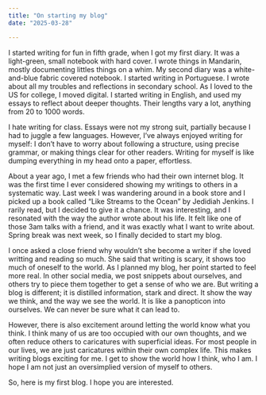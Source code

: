 ```yaml
---
title: "On starting my blog"
date: "2025-03-28"

---
```


I started writing for fun in fifth grade, when I got my first diary. It was a light-green, small notebook with hard cover. I wrote things in Mandarin, mostly documenting littles things on a whim. My second diary was a white-and-blue fabric covered notebook. I started writing in Portuguese. I wrote about all my troubles and reflections in secondary school. As I loved to the US for college, I moved digital. I started writing in English, and used my essays to reflect about deeper thoughts. Their lengths vary a lot, anything from 20 to 1000 words.

I hate writing for class. Essays were not my strong suit, partially because I had to juggle a few languages. However, I’ve always enjoyed writing for myself: I don’t have to worry about following a structure, using precise grammar, or making things clear for other readers. Writing for myself is like dumping everything in my head onto a paper, effortless. 

About a year ago, I met a few friends who had their own internet blog. It was the first time I ever considered showing my writings to others in a systematic way. Last week I was wandering around in a book store and I picked up a book called “Like Streams to the Ocean” by Jedidiah Jenkins. I rarily read, but I decided to give it a chance. It was interesting, and I resonated with the way the author wrote about his life. It felt like one of those 3am talks with a friend, and it was exactly what I want to write about. Spring break was next week, so I finally decided to start my blog.

I once asked a close friend why wouldn’t she become a writer if she loved writting and reading so much. She said that writing is scary, it shows too much of oneself to the world. As I planned my blog, her point started to feel more real. In other social media, we post snippets about ourselves, and others try to piece them together to get a sense of who we are. But writing a blog is different; it is distilled information, stark and direct. It show the way we think, and the way we see the world. It is like a panopticon into ourselves. We can never be sure what it can lead to.

However, there is also excitement around letting the world know what you think. I think many of us are too occupied with our own thoughts, and we often reduce others to caricatures with superficial ideas. For most people in our lives, we are just caricatures within their own complex life. This makes writing blogs exciting for me. I get to show the world how I think, who I am. I hope I am not just an oversimplied version of myself to others.

So, here is my first blog. I hope you are interested.
